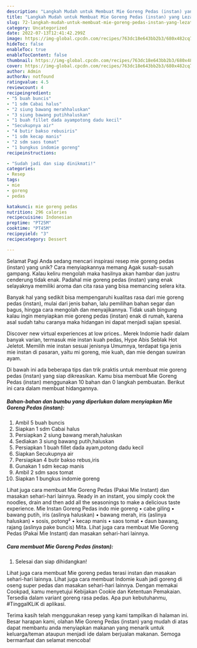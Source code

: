 ```yaml
---
description: "Langkah Mudah untuk Membuat Mie Goreng Pedas (instan) yang Lezat, Lezat"
title: "Langkah Mudah untuk Membuat Mie Goreng Pedas (instan) yang Lezat, Lezat"
slug: 72-langkah-mudah-untuk-membuat-mie-goreng-pedas-instan-yang-lezat-lezat
category: Uncategorized
date: 2022-07-13T12:41:42.299Z
image: https://img-global.cpcdn.com/recipes/763dc18e643bb2b3/680x482cq70/mie-goreng-pedas-instan-foto-resep-utama.jpg
hideToc: false
enableToc: true
enableTocContent: false
thumbnail: https://img-global.cpcdn.com/recipes/763dc18e643bb2b3/680x482cq70/mie-goreng-pedas-instan-foto-resep-utama.jpg
cover: https://img-global.cpcdn.com/recipes/763dc18e643bb2b3/680x482cq70/mie-goreng-pedas-instan-foto-resep-utama.jpg
author: Admin
authorAv: notfound
ratingvalue: 4.5
reviewcount: 4
recipeingredient:
- "5 buah buncis"
- "1 sdm Cabai halus"
- "2 siung bawang merahhaluskan"
- "3 siung bawang putihhaluskan"
- "1 buah fillet dada ayampotong dadu kecil"
- "Secukupnya air"
- "4 butir bakso rebusiris"
- "1 sdm kecap manis"
- "2 sdm saos tomat"
- "1 bungkus indomie goreng"
recipeinstructions:

- "Sudah jadi dan siap dinikmati!"
categories:
- Resep
tags:
- mie
- goreng
- pedas

katakunci: mie goreng pedas 
nutrition: 296 calories
recipecuisine: Indonesian
preptime: "PT25M"
cooktime: "PT45M"
recipeyield: "3"
recipecategory: Dessert

---
```



Selamat Pagi Anda sedang mencari inspirasi resep mie goreng pedas (instan) yang unik? Cara menyiapkannya memang Agak susah-susah gampang. Kalau keliru mengolah maka hasilnya akan hambar dan justru cenderung tidak enak. Padahal mie goreng pedas (instan) yang enak selayaknya memiliki aroma dan cita rasa yang bisa memancing selera kita.


Banyak hal yang sedikit bisa mempengaruhi kualitas rasa dari mie goreng pedas (instan), mulai dari jenis bahan, lalu pemilihan bahan segar dan bagus, hingga cara mengolah dan menyajikannya. Tidak usah bingung kalau ingin menyiapkan mie goreng pedas (instan) enak di rumah, karena asal sudah tahu caranya maka hidangan ini dapat menjadi sajian spesial.

Discover new virtual experiences at low prices.. Merek Indomie hadir dalam banyak varian, termasuk mie instan kuah pedas, Hype Abis Seblak Hot Jeletot. Memilih mie instan sesuai jenisnya Umumnya, terdapat tiga jenis mie instan di pasaran, yaitu mi goreng, mie kuah, dan mie dengan suwiran ayam.


Di bawah ini ada beberapa tips dan trik praktis untuk membuat mie goreng pedas (instan) yang siap dikreasikan. Kamu bisa membuat Mie Goreng Pedas (instan) menggunakan 10 bahan dan 0 langkah pembuatan. Berikut ini cara dalam membuat hidangannya.

<!--inarticleads1-->

##### Bahan-bahan dan bumbu yang diperlukan dalam menyiapkan Mie Goreng Pedas (instan):

1. Ambil 5 buah buncis
1. Siapkan 1 sdm Cabai halus
1. Persiapkan 2 siung bawang merah,haluskan
1. Sediakan 3 siung bawang putih,haluskan
1. Persiapkan 1 buah fillet dada ayam,potong dadu kecil
1. Siapkan Secukupnya air
1. Persiapkan 4 butir bakso rebus,iris
1. Gunakan 1 sdm kecap manis
1. Ambil 2 sdm saos tomat
1. Siapkan 1 bungkus indomie goreng


Lihat juga cara membuat Mie Goreng Pedas (Pakai Mie Instant) dan masakan sehari-hari lainnya. Ready in an instant, you simply cook the noodles, drain and then add all the seasonings to make a delicious taste experience. Mie Instan Goreng Pedas indo mie goreng • cabe giling • bawang putih, iris (aslinya haluskan) • bawang merah, iris (aslinya haluskan) • sosis, potong² • kecap manis • saos tomat • daun bawang, rajang (aslinya pake buncis) Mita. Lihat juga cara membuat Mie Goreng Pedas (Pakai Mie Instant) dan masakan sehari-hari lainnya. 

<!--inarticleads2-->

##### Cara membuat Mie Goreng Pedas (instan):


1. Selesai dan siap dihidangkan!

Lihat juga cara membuat Mie goreng pedas terasi instan dan masakan sehari-hari lainnya. Lihat juga cara membuat Indomie kuah jadi goreng di oseng super pedas dan masakan sehari-hari lainnya. Dengan memakai Cookpad, kamu menyetujui Kebijakan Cookie dan Ketentuan Pemakaian. Tersedia dalam variant goreng rasa pedas. Apa pun kebutuhanmu, #TinggalKLiK di aplikasi. 

Terima kasih telah menggunakan resep yang kami tampilkan di halaman ini. Besar harapan kami, olahan Mie Goreng Pedas (instan) yang mudah di atas dapat membantu anda menyiapkan makanan yang menarik untuk keluarga/teman ataupun menjadi ide dalam berjualan makanan. Semoga bermanfaat dan selamat mencoba!
